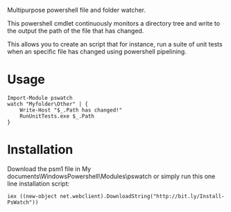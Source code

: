 Multipurpose powershell file and folder watcher.

This powershell cmdlet continuously monitors a directory tree and write to the output the path of the file that has changed.

This allows you to create an script that for instance, run a suite of unit tests when an specific file has changed using powershell pipelining.

Usage
=====

	Import-Module pswatch
	watch "Myfolder\Other" | {
		Write-Host "$_.Path has changed!"
		RunUnitTests.exe $_.Path
	}

Installation
============

Download the psm1 file in My documents\WindowsPowershell\Modules\pswatch or simply run this one line installation script:

	iex ((new-object net.webclient).DownloadString("http://bit.ly/Install-PsWatch"))